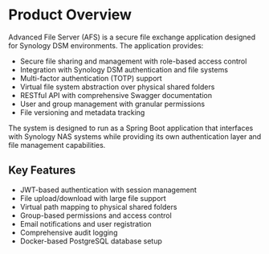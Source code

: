 # Product Overview

Advanced File Server (AFS) is a secure file exchange application designed for Synology DSM environments. The application provides:

- Secure file sharing and management with role-based access control
- Integration with Synology DSM authentication and file systems
- Multi-factor authentication (TOTP) support
- Virtual file system abstraction over physical shared folders
- RESTful API with comprehensive Swagger documentation
- User and group management with granular permissions
- File versioning and metadata tracking

The system is designed to run as a Spring Boot application that interfaces with Synology NAS systems while providing its own authentication layer and file management capabilities.

## Key Features

- JWT-based authentication with session management
- File upload/download with large file support
- Virtual path mapping to physical shared folders
- Group-based permissions and access control
- Email notifications and user registration
- Comprehensive audit logging
- Docker-based PostgreSQL database setup